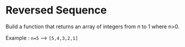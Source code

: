 # Reversed Sequence

Build a function that returns an array of integers from n to 1 where n>0.

Example : `n=5` --> `[5,4,3,2,1]`
